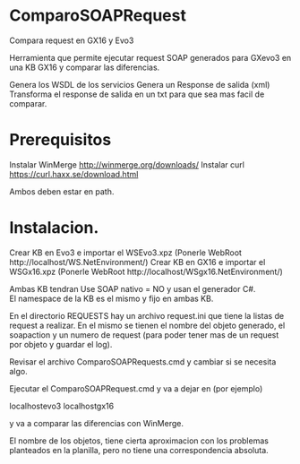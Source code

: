 # ComparoSOAPRequest
 Compara request en GX16 y Evo3
 
Herramienta que permite ejecutar request SOAP generados para GXevo3 en una KB GX16 y comparar las diferencias. 

Genera los WSDL de los servicios
Genera un Response de salida (xml)
Transforma el response de salida en un txt para que sea mas facil de comparar. 

Prerequisitos
=============
Instalar WinMerge   http://winmerge.org/downloads/
Instalar curl      https://curl.haxx.se/download.html

Ambos deben estar en path.

Instalacion.
============

Crear KB en Evo3 e importar el WSEvo3.xpz (Ponerle WebRoot http://localhost/WS.NetEnvironment/)
Crear KB en GX16 e importar el WSGx16.xpz (Ponerle WebRoot http://localhost/WSgx16.NetEnvironment/)

Ambas KB tendran Use SOAP nativo = NO y usan el generador C#.  
El namespace de la KB es el mismo y fijo en ambas KB. 

En el directorio REQUESTS hay un archivo request.ini que tiene la listas de request a realizar. 
En el mismo se tienen el nombre del objeto generado, el soapaction y un numero de request (para poder tener mas de un request por objeto y guardar el log). 

Revisar el archivo ComparoSOAPRequests.cmd y cambiar si se necesita algo. 

Ejecutar el ComparoSOAPRequest.cmd y va a dejar en (por ejemplo)

localhostevo3
localhostgx16 

y va a comparar las diferencias con WinMerge. 

El nombre de los objetos, tiene cierta aproximacion con los problemas planteados en la planilla, pero no tiene una correspondencia absoluta. 
